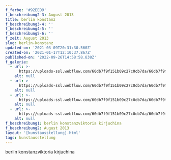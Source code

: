 ```yaml
---
f_farbe: '#92EED9'
f_beschreibung2-3: August 2013
title: berlin konstanz
f_beschreibung3-4: ''
f_beschreibung4-5: ''
f_beschreibung5-6: ''
f_zeit: August 2013
slug: berlin-konstanz
updated-on: '2021-03-09T20:31:30.560Z'
created-on: '2021-01-17T12:10:37.867Z'
published-on: '2022-09-26T14:58:58.838Z'
f_galerie:
  - url: >-
      https://uploads-ssl.webflow.com/60db7f9f151b09c27c0cb7da/60db7f9f151b0985d60cb942_1.jpg
    alt: null
  - url: >-
      https://uploads-ssl.webflow.com/60db7f9f151b09c27c0cb7da/60db7f9f151b0973980cb932_2.jpg
    alt: null
  - url: >-
      https://uploads-ssl.webflow.com/60db7f9f151b09c27c0cb7da/60db7f9f151b094fd40cb926_3.jpg
    alt: null
  - url: >-
      https://uploads-ssl.webflow.com/60db7f9f151b09c27c0cb7da/60db7f9f151b0903d90cb925_4.jpg
    alt: null
f_beschreibung1: berlin konstanzviktoria kirjuchina
f_beschreibung2: August 2013
layout: '[kunstausstellung].html'
tags: kunstausstellung
---
```


berlin konstanzviktoria kirjuchina
